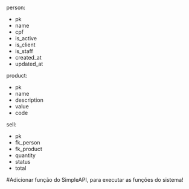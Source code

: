 person:
- pk
- name
- cpf
- is_active
- is_client
- is_staff
- created_at
- updated_at

product:
- pk
- name
- description
- value
- code

sell:
- pk
- fk_person
- fk_product
- quantity
- status
- total

#Adicionar função do SimpleAPI, para executar as funções do sistema!